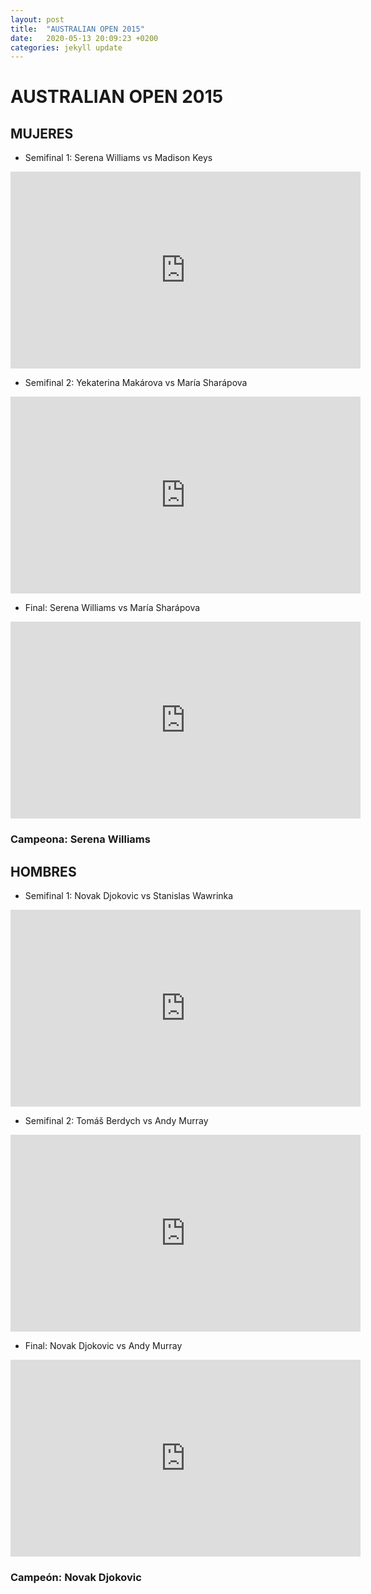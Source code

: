 ```yaml
---
layout: post
title:  "AUSTRALIAN OPEN 2015"
date:   2020-05-13 20:09:23 +0200
categories: jekyll update
---
```


# AUSTRALIAN OPEN 2015

## MUJERES
* Semifinal 1: Serena Williams vs Madison Keys 
<iframe width="560" height="315" src="https://www.youtube.com/embed/ck19QME2fcE" frameborder="0" allow="accelerometer; autoplay; encrypted-media; gyroscope; picture-in-picture" allowfullscreen></iframe>

* Semifinal 2: Yekaterina Makárova vs María Sharápova
<iframe width="560" height="315" src="https://www.youtube.com/embed/Da4DuMlyGm8" frameborder="0" allow="accelerometer; autoplay; encrypted-media; gyroscope; picture-in-picture" allowfullscreen></iframe>

* Final: Serena Williams vs María Sharápova 
<iframe width="560" height="315" src="https://www.youtube.com/embed/6bnd1sjKbTM" frameborder="0" allow="accelerometer; autoplay; encrypted-media; gyroscope; picture-in-picture" allowfullscreen></iframe>

### Campeona: Serena Williams


## HOMBRES
* Semifinal 1: Novak Djokovic vs Stanislas Wawrinka 
<iframe width="560" height="315" src="https://www.youtube.com/embed/MQPOyT_J6Hc" frameborder="0" allow="accelerometer; autoplay; encrypted-media; gyroscope; picture-in-picture" allowfullscreen></iframe>

* Semifinal 2: Tomáš Berdych vs Andy Murray 
<iframe width="560" height="315" src="https://www.youtube.com/embed/MlSwuFhKXjY" frameborder="0" allow="accelerometer; autoplay; encrypted-media; gyroscope; picture-in-picture" allowfullscreen></iframe>

* Final: Novak Djokovic vs Andy Murray 
<iframe width="560" height="315" src="https://www.youtube.com/embed/RXmp-ezEEQE" frameborder="0" allow="accelerometer; autoplay; encrypted-media; gyroscope; picture-in-picture" allowfullscreen></iframe>

### Campeón: Novak Djokovic
